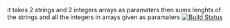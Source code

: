 it takes 2 strings and 2 integers arrays as paramaters
then sums lenghts of the strings and all the integers in arrays given as paramaters
[![Build Status](https://app.travis-ci.com/haktanc/myDemoApp.svg?token=cWG5tM5HbSwjLuzdmezx&branch=master)](https://app.travis-ci.com/haktanc/myDemoApp)
